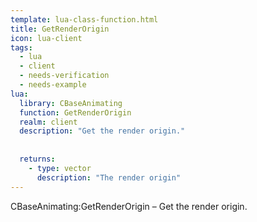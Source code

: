 ```yaml
---
template: lua-class-function.html
title: GetRenderOrigin
icon: lua-client
tags:
  - lua
  - client
  - needs-verification
  - needs-example
lua:
  library: CBaseAnimating
  function: GetRenderOrigin
  realm: client
  description: "Get the render origin."
  
  
  returns:
    - type: vector
      description: "The render origin"
---
```


<div class="lua__search__keywords">
CBaseAnimating:GetRenderOrigin &#x2013; Get the render origin.
</div>
